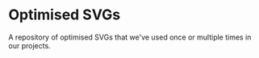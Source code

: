 # Optimised SVGs

A repository of optimised SVGs that we've used once or multiple times in our projects. 